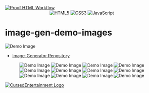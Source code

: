 <a href="https://github.com/CursedPrograms/image-gen-demo-images/actions/workflows/proof-html.yml">
    <img class="workflow-badge workflow-success" src="https://github.com/CursedPrograms/image-gen-demo-images/actions/workflows/proof-html.yml/badge.svg" alt="Proof HTML Workflow">
</a>

<div align="center">
  <img alt="HTML5" src="https://img.shields.io/badge/html5%20-%23323330.svg?&style=for-the-badge&logo=html5&logoColor=white"/>
  <img alt="CSS3" src="https://img.shields.io/badge/css3%20-%23323330.svg?&style=for-the-badge&logo=css3&logoColor=white"/>
    <img alt="JavaScript" src="https://img.shields.io/badge/javascript%20-%23323330.svg?&style=for-the-badge&logo=javascript&logoColor=white"/>
</div>

# image-gen-demo-images


![Demo Image](https://github.com/CursedPrograms/Image-Generator/blob/main/demo_images/image-gen-cover.png)

- [Image-Generator Repository](https://github.com/CursedPrograms/Image-Generator)

<div align="center">

![Demo Image](/images/demo%20(1).jpg)
![Demo Image](/images/demo%20(2).jpg)
![Demo Image](/images/demo%20(3).jpg)
![Demo Image](/images/demo%20(4).jpg)
![Demo Image](/images/demo%20(5).jpg)
![Demo Image](/images/demo%20(6).jpg)
![Demo Image](/images/demo%20(7).jpg)
![Demo Image](/images/demo%20(8).jpg)
![Demo Image](/images/demo%20(9).jpg)
![Demo Image](/images/demo%20(10).jpg)
![Demo Image](/images/demo%20(11).jpg)
![Demo Image](/images/demo%20(12).jpg)

</div>
<a href="https://cursed-entertainment.itch.io/" target="_blank">
    <img src="https://github.com/CursedPrograms/cursedentertainment/raw/main/images/logos/logo-wide-grey.png"
        alt="CursedEntertainment Logo">
</a>

